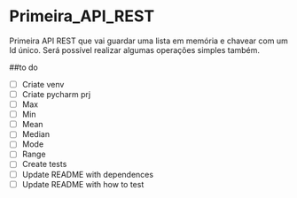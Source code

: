 # Primeira_API_REST
Primeira API REST que vai guardar uma lista em memória e chavear com um Id único. Será possível realizar algumas operações simples também.   

##to do
*[ ] Criate venv
*[ ] Criate pycharm prj
*[ ] Max
*[ ] Min
*[ ] Mean
*[ ] Median
*[ ] Mode
*[ ] Range
*[ ] Create tests
*[ ] Update README with dependences
*[ ] Update README with how to test
